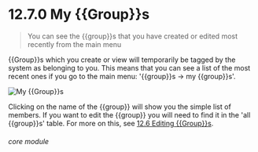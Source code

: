 # 12.7.0 My {{Group}}s

> You can see the {{group}}s that you have created or edited most recently from the main menu



{{Group}}s which you create or view will temporarily be tagged by the system as belonging to you. This means that you can see a list of the most recent ones if you go to the main menu: '{{group}}s -> my {{group}}s'. 

![My {{Group}}s](11.7.0a.png)

Clicking on the name of the {{group}} will show you the simple list of members. If you want to edit the {{group}} you will need to find it in the 'all {{group}}s' table. For more on this, see [12.6 Editing {{Group}}s](/help/index/p/12.6).


###### core module

